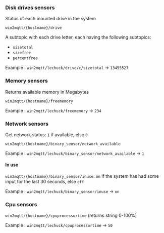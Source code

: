 ﻿### Disk drives sensors

Status of each mounted drive in the system

`win2mqtt/{hostname}/drive`

A subtopic with each drive letter, each having the following subtopics:

- `sizetotal`
- `sizefree`
- `percentfree`

Example : `win2mqtt/lechuck/drive/c/sizetotal` → `13455527`

### Memory sensors

Returns available memory in Megabytes

`win2mqtt/{hostname}/freememory `

Example : `win2mqtt/lechuck/freememory` → `234`

### Network sensors

Get network status: `1` if available, else `0`

`win2mqtt/{hostname}/binary_sensor/network_available`

Example : `win2mqtt/lechuck/binary_sensor/network_available` → `1`

#### In use

`win2mqtt/{hostname}/binary_sensor/inuse`: `on` if the system has had some input for the last 30 seconds, else `off`

Example : `win2mqtt/lechuck/binary_sensor/inuse` → `on`

### Cpu sensors

`win2mqtt/{hostname}/cpuprocessortime` (returns string 0-100%)

Example : `win2mqtt/lechuck/cpuprocessortime` →  `50`